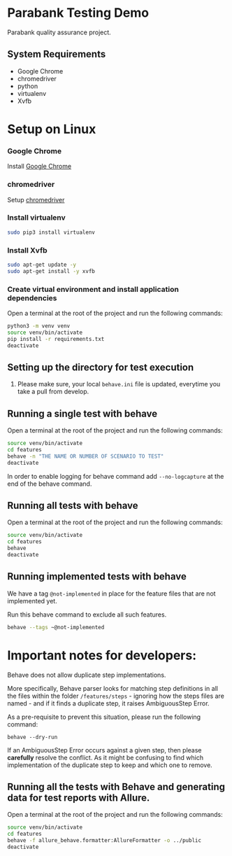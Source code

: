 # Parabank Testing Demo

Parabank quality assurance project.

## System Requirements

* Google Chrome
* chromedriver
* python
* virtualenv
* Xvfb

# Setup on Linux

### Google Chrome 

Install [Google Chrome](https://www.google.com/chrome/?brand=BNSD&gclid=CjwKCAiAjoeRBhAJEiwAYY3nDOed3lgWIqimA14HiaulGKpTN1vjcF75XHdXn5_cfovcevt3-QU2yhoCsbsQAvD_BwE&gclsrc=aw.ds)

### chromedriver 
Setup [chromedriver](https://tecadmin.net/setup-selenium-chromedriver-on-ubuntu/)

### Install virtualenv

```bash
sudo pip3 install virtualenv
```

### Install Xvfb

```bash
sudo apt-get update -y 
sudo apt-get install -y xvfb 
```

### Create virtual environment and install application dependencies

Open a terminal at the root of the project and run the following commands:

```bash
python3 -m venv venv
source venv/bin/activate
pip install -r requirements.txt
deactivate
```
## Setting up the directory for test execution

1. Please make sure, your local `behave.ini` file is updated, everytime you take a pull from develop.

## Running a single test with behave

Open a terminal at the root of the project and run the following commands:

```bash
source venv/bin/activate
cd features
behave -n "THE NAME OR NUMBER OF SCENARIO TO TEST"
deactivate
```
In order to enable logging for behave command add `--no-logcapture` at the end of the behave command.

## Running all tests with behave

Open a terminal at the root of the project and run the following commands:

```bash
source venv/bin/activate
cd features
behave
deactivate
```

## Running implemented tests with behave

We have a tag `@not-implemented` in place for the feature files that are not implemented yet. 

Run this behave command to exclude all such features. 

```bash
behave --tags ~@not-implemented
```

# Important notes for developers:

Behave does not allow duplicate step implementations.

More specifically, Behave parser looks for matching step definitions in all the files within the folder `/features/steps` - ignoring how the steps files are named - and if it finds a duplicate step, it raises AmbiguousStep Error. 

As a pre-requisite to prevent this situation, please run the following command:

```
behave --dry-run
```

If an AmbiguousStep Error occurs against a given step, then please **carefully** resolve the conflict. As it might be confusing to find which implementation of the duplicate step to keep and which one to remove.

## Running all the tests with Behave and generating data for test reports with Allure.

Open a terminal at the root of the project and run the following commands:

```bash
source venv/bin/activate
cd features
behave -f allure_behave.formatter:AllureFormatter -o ../public
deactivate
```